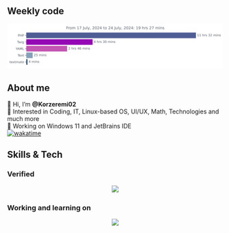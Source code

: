 ## Weekly code
![img](https://github.com/Korzeremi/Korzeremi/blob/main/images/stat.svg)
  
## About me  
👋 Hi, I’m **@Korzeremi02**  
👀 Interested in Coding, IT, Linux-based OS, UI/UX, Math, Technologies and much more  
🔭 Working on Windows 11 and JetBrains IDE    
[![wakatime](https://wakatime.com/badge/user/bd983427-c491-4a42-8cb8-c95de187e70a.svg)](https://wakatime.com/@bd983427-c491-4a42-8cb8-c95de187e70a)  

## Skills & Tech 
### Verified
<p align="center">
  <a href="https://skillicons.dev">
    <img src="https://skillicons.dev/icons?i=bash,bitbucket,css,discord,figma,git,github,html,js,linux,md,mysql,next,obsidian,php,phpstorm,react,sass,svelte,symfony,tailwind,vercel,vscode,webpack&perline=12" />
  </a>
</p>

### Working and learning on
<p align="center">
  <a href="https://skillicons.dev">
    <img src="https://skillicons.dev/icons?i=express,flutter,nodejs,postman,py,swift,vite&perline=14" />
  </a>
</p>
